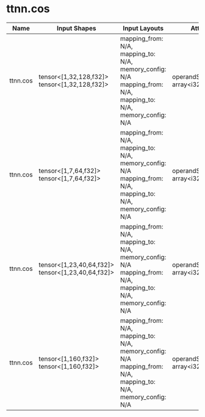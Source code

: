 # ttnn.cos

| Name | Input Shapes | Input Layouts | Attributes | Output Shapes | Output Layouts |
|------|--------------|---------------|------------|---------------|----------------|
| ttnn.cos | tensor<[1,32,128,f32]> <br> tensor<[1,32,128,f32]> | mapping_from: N/A, mapping_to: N/A, memory_config: N/A <br> mapping_from: N/A, mapping_to: N/A, memory_config: N/A | operandSegmentSizes: array<i32: 1, 1> | tensor<[1,32,128,f32]> | mapping_from: N/A, mapping_to: N/A, memory_config: N/A |
| ttnn.cos | tensor<[1,7,64,f32]> <br> tensor<[1,7,64,f32]> | mapping_from: N/A, mapping_to: N/A, memory_config: N/A <br> mapping_from: N/A, mapping_to: N/A, memory_config: N/A | operandSegmentSizes: array<i32: 1, 1> | tensor<[1,7,64,f32]> | mapping_from: N/A, mapping_to: N/A, memory_config: N/A |
| ttnn.cos | tensor<[1,23,40,64,f32]> <br> tensor<[1,23,40,64,f32]> | mapping_from: N/A, mapping_to: N/A, memory_config: N/A <br> mapping_from: N/A, mapping_to: N/A, memory_config: N/A | operandSegmentSizes: array<i32: 1, 1> | tensor<[1,23,40,64,f32]> | mapping_from: N/A, mapping_to: N/A, memory_config: N/A |
| ttnn.cos | tensor<[1,160,f32]> <br> tensor<[1,160,f32]> | mapping_from: N/A, mapping_to: N/A, memory_config: N/A <br> mapping_from: N/A, mapping_to: N/A, memory_config: N/A | operandSegmentSizes: array<i32: 1, 1> | tensor<[1,160,f32]> | mapping_from: N/A, mapping_to: N/A, memory_config: N/A |
